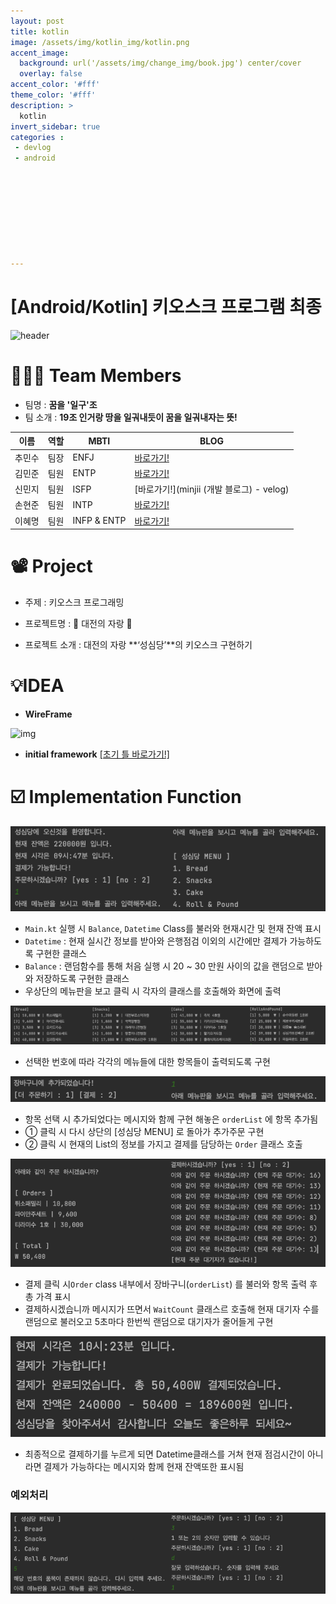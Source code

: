 ```yaml
---
layout: post
title: kotlin
image: /assets/img/kotlin_img/kotlin.png
accent_image: 
  background: url('/assets/img/change_img/book.jpg') center/cover
  overlay: false
accent_color: '#fff'
theme_color: '#fff'
description: >
  kotlin
invert_sidebar: true
categories :
 - devlog	
 - android









---
```


# [Android/Kotlin] 키오스크 프로그램 최종

![header](https://capsule-render.vercel.app/api?type=waving&color=0:6e45e2,100:88d3ce&height=290&section=header&text=nbCampWeek3Assignment&fontColor=ffffff&fontSize=50&animation=blink&fontAlignY=38&desc=내일배움캠프%203주차%2019조입니다!)

# 🙆🏻‍♂️ Team Members

- 팀명 :  **꿈을 '일구'조**
- 팀 소개 : **19조 인거랑 땅을 일궈내듯이 꿈을 일궈내자는 뜻!**

| 이름   | 역할 | MBTI        | BLOG                                        |
| ------ | ---- | ----------- | ------------------------------------------- |
| 추민수 | 팀장 | ENFJ        | [바로가기!](softychoo.github.io)            |
| 김민준 | 팀원 | ENTP        | [바로가기!](https://velog.io/@thundevistan) |
| 신민지 | 팀원 | ISFP        | [바로가기!](minjii (개발 블로그) - velog)   |
| 손현준 | 팀원 | INTP        | [바로가기!](https://velog.io/@hyunjun6133)  |
| 이혜명 | 팀원 | INFP & ENTP | [바로가기!](https://velog.io/@playerkr)     |



# 📽️ Project

- 주제 : 키오스크 프로그래밍

- 프로젝트명 : 🥐 대전의 자랑 🥐
- 프로젝트 소개 : 대전의 자랑 **‘성심당’**의 키오스크 구현하기



# 💡IDEA

- **WireFrame**

![img](https://file.notion.so/f/s/cfd514dd-4c5d-4f18-9292-02800d042c9a/Untitled.png?id=6315b410-f79f-41b8-836a-e5b63127313d&table=block&spaceId=7a1ddf9e-142f-424a-8f5b-c6d3ef95c3ed&expirationTimestamp=1690596000000&signature=WuzfsIy6-7NLlGjgrgJw4b9xvnfrVao1AFhvszw4-VU&downloadName=Untitled.png)

- **initial framework** [[초기 틀 바로가기!]](https://softychoo.github.io/devlog/kotlin/2023-07-25-%ED%82%A4%EC%98%A4%EC%8A%A4%ED%81%AC%EC%B4%88%EA%B8%B0/)



# ☑️ Implementation Function



<Img src ="../../../assets/img/blog/image-20230728095352569.png" width = "50%"><Img src ="../../../assets/img/blog/image-20230728095411954.png" width = "50%">

- `Main.kt` 실행 시 `Balance`, `Datetime` Class를 불러와 현재시간 및 현재 잔액 표시
- `Datetime` : 현재 실시간 정보를 받아와 은행점검 이외의 시간에만 결제가 가능하도록 구현한 클래스
- `Balance` : 랜덤함수를 통해 처음 실행 시 20 ~ 30 만원 사이의 값을 랜덤으로 받아와 저장하도록 구현한 클래스
- 우상단의 메뉴판을 보고 클릭 시 각자의 클래스를 호출해와 화면에 출력

<Img src ="../../../assets/img/blog/image-20230728094922117.png" width = "25%"><Img src ="../../../assets/img/blog/image-20230728094944773.png" width = "25%"><Img src ="../../../assets/img/blog/image-20230728095003222.png" width = "25%"><Img src ="../../../assets/img/blog/image-20230728095040929.png" width = "25%">

- 선택한 번호에 따라 각각의 메뉴들에 대한 항목들이 출력되도록 구현

<Img src ="../../../assets/img/blog/image-20230728100045649.png" width = "50%"><Img src ="../../../assets/img/blog/image-20230728100136147.png" width = "50%">

- 항목 선택 시 추가되었다는 메시지와 함께 구현 해놓은 `orderList` 에 항목 추가됨
- ① 클릭 시 다시 상단의 [성심당 MENU] 로 돌아가 추가주문 구현
- ② 클릭 시 현재의 List의 정보를 가지고 결제를 담당하는 `Order` 클래스 호출

<Img src ="../../../assets/img/blog/image-20230728100755467.png" width = "50%"><Img src ="../../../assets/img/blog/image-20230728100850840.png" width = "50%">

- 결제 클릭 시`Order` class 내부에서 장바구니(`orderList`) 를 불러와 항목 출력 후 총 가격 표시
- 결제하시겠습니까 메시지가 뜨면서 `WaitCount` 클래스르 호출해 현재 대기자 수를 랜덤으로 불러오고 5초마다  한번씩 랜덤으로 대기자가 줄어들게 구현

![image-20230728102410745](../../../assets/img/blog/image-20230728102410745.png)

- 최종적으로 결제하기를 누르게 되면 Datetime클래스를 거쳐 현재 점검시간이 아니라면 결제가 가능하다는 메시지와 함께 현재 잔액또한 표시됨



### 예외처리

<Img src ="../../../assets/img/blog/image-20230728103625029.png" width = "50%"><Img src ="../../../assets/img/blog/image-20230728103637701.png" width = "50%">